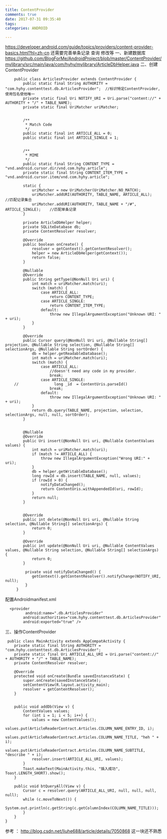 ```yaml
---
title: ContentProvider
comments: true
date: 2017-07-31 09:35:40
tags:
categories: ANDROID

---
```

https://developer.android.com/guide/topics/providers/content-provider-basics.html?hl=zh-cn
   还需要完善单条记录 查询 修改等
一、新建数据库
    https://github.com/BlogForMe/AndroidProject/blob/master/ContentProvider/mylibrary/src/main/java/com/hyhy/mylibrary/ArticleDbHelper.java
二、创建ContentProvider
      
        public class ArticlesProvider extends ContentProvider {
            public static final String AUTHORITY = "com.hyhy.contenttest.db.ArticlesProvider";  //标识特定ContentProvider,使用包名使他唯一
            private static final Uri NOTIFY_URI = Uri.parse("content://" + AUTHORITY + "/" + TABLE_NAME);
            private static final UriMatcher uriMatcher;


            /**
             * Match Code
             */
            public static final int ARTICLE_ALL = 0;
            public static final int ARTICLE_SINGLE = 1;


            /**
             * MIME
             */
            public static final String CONTENT_TYPE = "vnd.android.cursor.dir/vnd.com.hyhy.article";
            private static final String CONTENT_ITEM_TYPE = "vnd.android.cursor.item/vnd.com.hyhy.article";
    
            static {
                uriMatcher = new UriMatcher(UriMatcher.NO_MATCH);
                uriMatcher.addURI(AUTHORITY, TABLE_NAME, ARTICLE_ALL);          //匹配记录集合
                uriMatcher.addURI(AUTHORITY, TABLE_NAME + "/#", ARTICLE_SINGLE);    //匹配单条记录
            }
    
            private ArticleDbHelper helper;
            private SQLiteDatabase db;
            private ContentResolver resolver;
    
            @Override
            public boolean onCreate() {
                resolver = getContext().getContentResolver();
                helper = new ArticleDbHelper(getContext());
                return false;
            }
    
            @Nullable
            @Override
            public String getType(@NonNull Uri uri) {
                int match = uriMatcher.match(uri);
                switch (match) {
                    case ARTICLE_ALL:
                        return CONTENT_TYPE;
                    case ARTICLE_SINGLE:
                        return CONTENT_ITEM_TYPE;
                    default:
                        throw new IllegalArgumentException("Unknown URI: " + uri);
                }
            }
    
            @Override
            public Cursor query(@NonNull Uri uri, @Nullable String[] projection, @Nullable String selection, @Nullable String[] selectionArgs, @Nullable String sortOrder) {
                db = helper.getReadableDatabase();
                int match = uriMatcher.match(uri);
                switch (match) {
                    case ARTICLE_ALL:
                        //doesn't need any code in my provider.
                        break;
                    case ARTICLE_SINGLE:
        //                long _id  = ContentUris.parseId()
                        break;
                    default:
                        throw new IllegalArgumentException("Unknown URI: " + uri);
                }
                return db.query(TABLE_NAME, projection, selection, selectionArgs, null, null, sortOrder);
            }


            @Nullable
            @Override
            public Uri insert(@NonNull Uri uri, @Nullable ContentValues values) {
                int match = uriMatcher.match(uri);
                if (match != ARTICLE_ALL) {
                    throw new IllegalArgumentException("Wrong URI:" + uri);
                }
                db = helper.getWritableDatabase();
                long rowId = db.insert(TABLE_NAME, null, values);
                if (rowId > 0) {
                    notifyDataChanged();
                    return ContentUris.withAppendedId(uri, rowId);
                }
                return null;
            }


            @Override
            public int delete(@NonNull Uri uri, @Nullable String selection, @Nullable String[] selectionArgs) {
                return 0;
            }
    
            @Override
            public int update(@NonNull Uri uri, @Nullable ContentValues values, @Nullable String selection, @Nullable String[] selectionArgs) {
                return 0;
            }
    
             private void notifyDataChanged() {
                getContext().getContentResolver().notifyChange(NOTIFY_URI, null);
             }
         }
配置Androidmanifest.xml
     
      <provider
             android:name=".db.ArticlesProvider"
            android:authorities="com.hyhy.contenttest.db.ArticlesProvider"
            android:exported="true" />

三、操作ContentProvider
     
     public class MainActivity extends AppCompatActivity {
        private static final String AUTHORITY = "com.hyhy.contenttest.db.ArticlesProvider";
        private static final Uri ARTICLE_ALL_URI = Uri.parse("content://" + AUTHORITY + "/" + TABLE_NAME);
        private ContentResolver resolver;
    
        @Override
        protected void onCreate(Bundle savedInstanceState) {
            super.onCreate(savedInstanceState);
            setContentView(R.layout.activity_main);
            resolver = getContentResolver();
        }


        public void addDb(View v) {
            ContentValues values;
            for (int i = 1; i < 5; i++) {
                values = new ContentValues();
                values.put(ArticleReaderContract.Articles.COLUMN_NAME_ENTRY_ID, i);
                values.put(ArticleReaderContract.Articles.COLUMN_NAME_TITLE, "heh " + i);
                values.put(ArticleReaderContract.Articles.COLUMN_NAME_SUBTITLE, "describe " + i);
                resolver.insert(ARTICLE_ALL_URI, values);
            }
            Toast.makeText(MainActivity.this, "插入成功", Toast.LENGTH_SHORT).show();
        }
    
        public void btQueryAll(View v) {
            Cursor c = resolver.query(ARTICLE_ALL_URI, null, null, null, null);
            while (c.moveToNext()) {
                System.out.println(c.getString(c.getColumnIndex(COLUMN_NAME_TITLE)));
            }
        }
    }

   



   参考 ： http://blog.csdn.net/liuhe688/article/details/7050868
   这一块还不熟悉